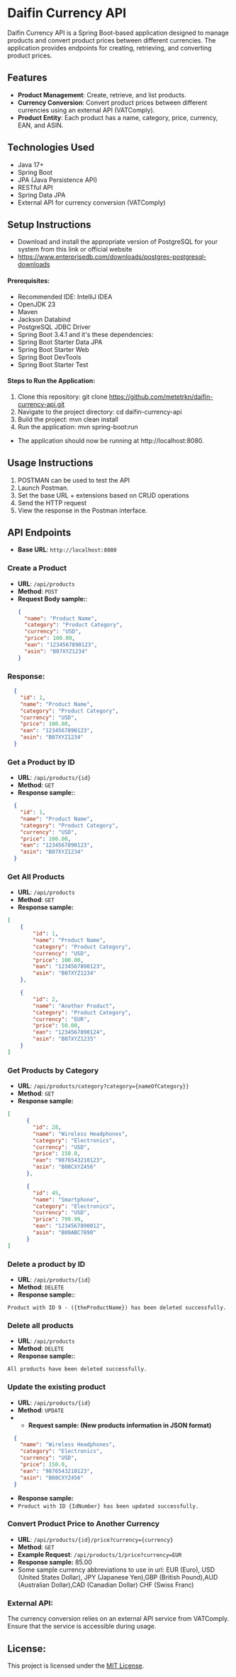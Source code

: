 # Daifin Currency API

Daifin Currency API is a Spring Boot-based application designed to manage products and convert product prices between different currencies. The application provides endpoints for creating, retrieving, and converting product prices.

## Features

- **Product Management**: Create, retrieve, and list products.
- **Currency Conversion**: Convert product prices between different currencies using an external API (VATComply).
- **Product Entity**: Each product has a name, category, price, currency, EAN, and ASIN.

## Technologies Used

- Java 17+
- Spring Boot
- JPA (Java Persistence API)
- RESTful API
- Spring Data JPA
- External API for currency conversion (VATComply)


## Setup Instructions
- Download and install the appropriate version of PostgreSQL for your system from this link or official website
- https://www.enterprisedb.com/downloads/postgres-postgresql-downloads

#### Prerequisites:
- Recommended IDE: IntelliJ IDEA
- OpenJDK 23
- Maven
- Jackson Databind
- PostgreSQL JDBC Driver
- Spring Boot 3.4.1 and it's these dependencies:
- Spring Boot Starter Data JPA
- Spring Boot Starter Web
- Spring Boot DevTools
- Spring Boot Starter Test

#### Steps to Run the Application:
1. Clone this repository:
   git clone https://github.com/metetrkn/daifin-currency-api.git
2. Navigate to the project directory:
   cd daifin-currency-api
3. Build the project:
   mvn clean install
4. Run the application:
   mvn spring-boot:run

- The application should now be running at http://localhost:8080.

## Usage Instructions
1. POSTMAN can be used to test the API
2. Launch Postman. 
3. Set the base URL + extensions based on CRUD operations
4. Send the HTTP request
5. View the response in the Postman interface.

## API Endpoints
- **Base URL**: `http://localhost:8080`

### Create a Product

- **URL**: `/api/products`
- **Method**: `POST`
- **Request Body sample:**:
  ```json
  {
    "name": "Product Name",
    "category": "Product Category",
    "currency": "USD",
    "price": 100.00,
    "ean": "1234567890123",
    "asin": "B07XYZ1234"
  }

### Response:
```json
  {
    "id": 1,
    "name": "Product Name",
    "category": "Product Category",
    "currency": "USD",
    "price": 100.00,
    "ean": "1234567890123",
    "asin": "B07XYZ1234"
  }
```

### Get a Product by ID
- **URL**: `/api/products/{id}`
- **Method**: `GET`
- **Response sample:**:
```json
  {
    "id": 1,
    "name": "Product Name",
    "category": "Product Category",
    "currency": "USD",
    "price": 100.00,
    "ean": "1234567890123",
    "asin": "B07XYZ1234"
  }
```

### Get All Products
- **URL**: `/api/products`
- **Method**: `GET`
- **Response sample:**
```json
[
    {
        "id": 1,
        "name": "Product Name",
        "category": "Product Category",
        "currency": "USD",
        "price": 100.00,
        "ean": "1234567890123",
        "asin": "B07XYZ1234"
    },

    {
        "id": 2,
        "name": "Another Product",
        "category": "Product Category",
        "currency": "EUR",
        "price": 50.00,
        "ean": "1234567890124",
        "asin": "B07XYZ1235"
    }
]
```

### Get Products by Category
- **URL**: `/api/products/category?category={nameOfCategory}}`
- **Method**: `GET`
- **Response sample:**
```json
[
      {
        "id": 28,
        "name": "Wireless Headphones",
        "category": "Electronics",
        "currency": "USD",
        "price": 150.0,
        "ean": "9876543210123",
        "asin": "B08CXYZ456"
      },

      {
        "id": 45,
        "name": "Smartphone",
        "category": "Electronics",
        "currency": "USD",
        "price": 799.99,
        "ean": "1234567890012",
        "asin": "B09ABC7890"
      }
]
```

### Delete a product by ID
- **URL**: `/api/products/{id}`
- **Method**: `DELETE`
- **Response sample:**:
```
Product with ID 9 - ({theProductName}) has been deleted successfully.
```

### Delete all products
- **URL**: `/api/products`
- **Method**: `DELETE`
- **Response sample:**:
```
All products have been deleted successfully.
```


### Update the existing product
- **URL**: `/api/products/{id}`
- **Method**: `UPDATE`
- - **Request sample: (New products information in JSON format)** 

```json
  {
    "name": "Wireless Headphones",
    "category": "Electronics",
    "currency": "USD",
    "price": 150.0,
    "ean": "9876543210123",
    "asin": "B08CXYZ456"
  }
```
- **Response sample:**
- ```Product with ID {IdNumber} has been updated successfully.```



### Convert Product Price to Another Currency
- **URL**: `/api/products/{id}/price?currency={currency}`
- **Method**: `GET`
- **Example Request**: `/api/products/1/price?currency=EUR`
- **Response sample:**
  85.00
- Some sample currency abbreviations to use in url: EUR (Euro), USD (United States Dollar), JPY (Japanese Yen),GBP (British Pound),AUD (Australian Dollar),CAD (Canadian Dollar)
  CHF (Swiss Franc)

### External API:
The currency conversion relies on an external API service from VATComply. Ensure that the service is accessible during usage.

## License:
This project is licensed under the [MIT License](LICENSE).